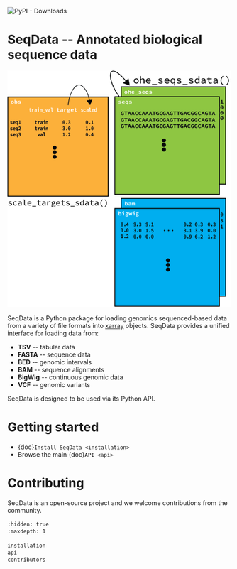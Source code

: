 ![PyPI - Downloads](https://img.shields.io/pypi/dm/seqdata)

# SeqData -- Annotated biological sequence data
<img src="_static/seqdata_xr.png" alt="seqdata xr" width=600>

SeqData is a Python package for loading genomics sequenced-based data from a variety of file formats into [xarray](https://xarray.pydata.org/en/stable/) objects. SeqData provides a unified interface for loading data from:

* **TSV** -- tabular data
* **FASTA** -- sequence data
* **BED** -- genomic intervals
* **BAM** -- sequence alignments
* **BigWig** -- continuous genomic data
* **VCF** -- genomic variants

SeqData is designed to be used via its Python API.

# Getting started
* {doc}`Install SeqData <installation>`
* Browse the main {doc}`API <api>`

# Contributing
SeqData is an open-source project and we welcome contributions from the community.

```{toctree}
:hidden: true
:maxdepth: 1

installation
api
contributors
